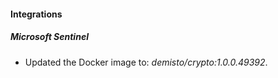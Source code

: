 #### Integrations
##### Microsoft Sentinel
- Updated the Docker image to: *demisto/crypto:1.0.0.49392*.
